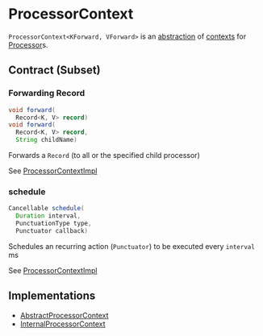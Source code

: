 # ProcessorContext

`ProcessorContext<KForward, VForward>` is an [abstraction](#contract) of [contexts](#implementations) for [Processor](Processor.md)s.

## Contract (Subset)

### <span id="forward"> Forwarding Record

```java
void forward(
  Record<K, V> record)
void forward(
  Record<K, V> record,
  String childName)
```

Forwards a `Record` (to all or the specified child processor)

See [ProcessorContextImpl](ProcessorContextImpl.md#forward)

### <span id="schedule"> schedule

```java
Cancellable schedule(
  Duration interval,
  PunctuationType type,
  Punctuator callback)
```

Schedules an recurring action (`Punctuator`) to be executed every `interval` ms

See [ProcessorContextImpl](ProcessorContextImpl.md#schedule)

## Implementations

* [AbstractProcessorContext](AbstractProcessorContext.md)
* [InternalProcessorContext](InternalProcessorContext.md)

